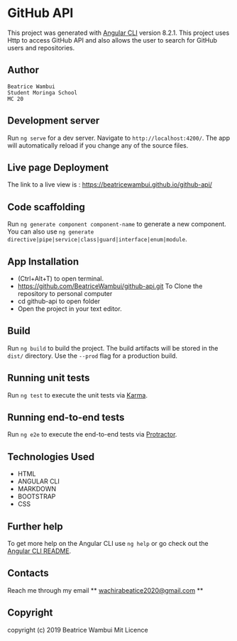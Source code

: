 # GitHub  API

This project was generated with [Angular CLI](https://github.com/angular/angular-cli) version 8.2.1.
This project uses Http to access GitHub API and also allows the user to search for GitHub users and repositories.

## Author
    Beatrice Wambui
    Student Moringa School 
    MC 20

## Development server

Run `ng serve` for a dev server. Navigate to `http://localhost:4200/`. The app will automatically reload if you change any of the source files.

## Live page Deployment

 The link to a live view is : https://beatricewambui.github.io/github-api/

## Code scaffolding

Run `ng generate component component-name` to generate a new component. You can also use `ng generate directive|pipe|service|class|guard|interface|enum|module`.

## App Installation

* (Ctrl+Alt+T) to open terminal.
* https://github.com/BeatriceWambui/github-api.git To Clone the repository to personal computer
* cd github-api to open folder
* Open the project in your text editor.

## Build

Run `ng build` to build the project. The build artifacts will be stored in the `dist/` directory. Use the `--prod` flag for a production build.

## Running unit tests

Run `ng test` to execute the unit tests via [Karma](https://karma-runner.github.io).

## Running end-to-end tests

Run `ng e2e` to execute the end-to-end tests via [Protractor](http://www.protractortest.org/).

## Technologies Used
* HTML
* ANGULAR CLI
* MARKDOWN
* BOOTSTRAP
* CSS

## Further help

To get more help on the Angular CLI use `ng help` or go check out the [Angular CLI README](https://github.com/angular/angular-cli/blob/master/README.md).

## Contacts

Reach me through my email ** wachirabeatice2020@gmail.com **

## Copyright
copyright (c) 2019 Beatrice Wambui Mit Licence

